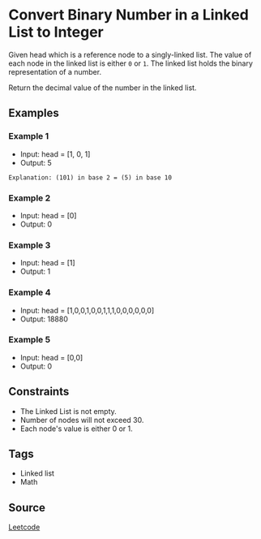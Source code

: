 # Convert Binary Number in a Linked List to Integer

Given head which is a reference node to a singly-linked list. The value of each
node in the linked list is either `0` or `1`. The linked list holds the binary
representation of a number.

Return the decimal value of the number in the linked list.

## Examples
### Example 1

- Input: head = [1, 0, 1]
- Output: 5

```
Explanation: (101) in base 2 = (5) in base 10
```

### Example 2

- Input: head = [0]
- Output: 0

### Example 3

- Input: head = [1]
- Output: 1

### Example 4

- Input: head = [1,0,0,1,0,0,1,1,1,0,0,0,0,0,0]
- Output: 18880

### Example 5

- Input: head = [0,0]
- Output: 0

## Constraints

- The Linked List is not empty.
- Number of nodes will not exceed 30.
- Each node's value is either 0 or 1.

## Tags
- Linked list
- Math

## Source
[Leetcode](https://leetcode.com/problems/convert-binary-number-in-a-linked-list-to-integer/)